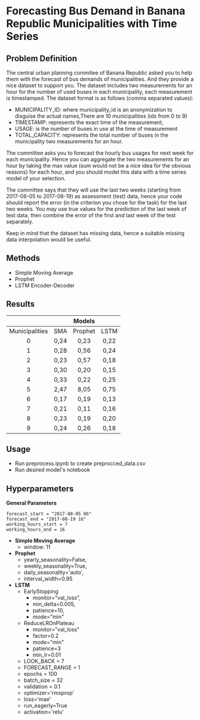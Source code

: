 # Forecasting Bus Demand in Banana Republic Municipalities with Time Series

## Problem Definition

The central urban planning commitee of Banana Republic asked you to help them with the forecast of bus demands of municipalities. And they provide a nice dataset to support you. 
The dataset includes two measurements for an hour for the number of used buses in each municipality, each measurement is timestamped. The dataset format is as follows (comma separated values):

- MUNICIPALITY_ID: where municipality_id is an anonymization to disguise the actual names,There are 10 municipalities (ids from 0 to 9)
- TIMESTAMP: represents the exact time of the measurement,
- USAGE: is the number of buses in use at the time of measurement
- TOTAL_CAPACITY: represents the total number of buses in the municipality two measurements for an hour.

The committee asks you to forecast the hourly bus usages for next week for each municipality. 
Hence you can aggregate the two measurements for an hour by taking the max value (sum would not be a nice idea for the obvious reasons) for each hour, and you should model this data with a time series model of your selection. 

The committee says that they will use the last two weeks (starting from 2017-08-05 to 2017-08-19) as assessment (test) data, hence your code should report the error (in the criterion you chose for the task) for the last two weeks. You may use true values for the prediction of the last week of test data, then combine the error of the first and last week of the test separately.

Keep in mind that the dataset has missing data, hence a suitable missing data interpolation would be useful.


## Methods

- Simple Moving Average
- Prophet
- LSTM Encoder-Decoder

## Results

|                |        |  Models   |    |
|:--------------:|:------:|:---------:|:--:|
| Municipalities |  SMA   |  Prophet  | LSTM |
|       0        |  0,24  |   0,23    | 0,22 |
|       1        |  0,28  |   0,56    | 0,24 |
|       2        |  0,23  |   0,57    | 0,18 |
|       3        |  0,30  |   0,20    | 0,15 |
|       4        |  0,33  |   0,22    | 0,25 |
|       5        |  2,47  |   8,05    | 0,75 |
|       6        |  0,17  |   0,19    | 0,13 |
|       7        |  0,21  |   0,11    | 0,16 |
|       8        |  0,23  |   0,19    | 0,20 |
|       9        |  0,24  |   0,26    | 0,18 |


## Usage

- Run preprocess.ipynb to create preprocced_data.csv
- Run desired model's notebook

## Hyperparameters

**General Parameters**
```
forecast_start = "2017-08-05 06"
forecast_end = "2017-08-19 16"
working_hours_start = 7
working_hours_end = 16
```


- **Simple Moving Average**
  - window: 11
- **Prophet**
  - yearly_seasonality=False,
  - weekly_seasonality=True,
  - daily_seasonality='auto',
  - interval_width=0.95
- **LSTM**
  - EarlyStopping
    - monitor="val_loss",
    - min_delta=0.005,
    - patience=10,
    - mode="min"
  - ReduceLROnPlateau
    - monitor="val_loss"
    - factor=0.2
    - mode="min"
    - patience=3
    - min_lr=0.01
  - LOOK_BACK = 7 
  - FORECAST_RANGE = 1
  - epochs = 100 
  - batch_size = 32 
  - validation = 0.1
  - optimizer='rmsprop'
  - loss='mae'
  - run_eagerly=True
  - activation='relu'
